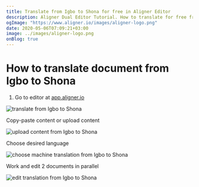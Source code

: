 ```yaml
---
title: Translate from Igbo to Shona for free in Aligner Editor
description: Aligner Dual Editor Tutorial. How to translate for free from Igbo to Shona. Aligner is multilingual document management platform. 
ogImage: "https://www.aligner.io/images/aligner-logo.png"
date: 2020-05-06T07:09:21+03:00
image: ../images/aligner-logo.png
onBlog: true
---
```


# How to translate document from Igbo to Shona

1. Go to editor at [app.aligner.io](https://app.aligner.io "Aligner App web page")

![translate from Igbo to Shona](../aligner-blank-editor.png "translate from Igbo to Shona")

Copy-paste content or upload content

![upload content from Igbo to Shona](../aligner-uploaded-document.png "upload content from Igbo to Shona")

Choose desired language

![choose machine translation from Igbo to Shona](../aligner-language-dropdown.png "choose machine translation from Igbo to Shona")

Work and edit 2 documents in parallel

![edit translation from Igbo to Shona](../aligner-double-sitded-editor.png "edit translation from Igbo to Shona")

